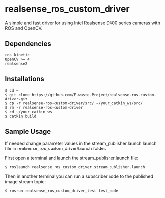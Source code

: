 # realsense_ros_custom_driver
A simple and fast driver for using Intel Realsense D400 series cameras with ROS and OpenCV.

## Dependencies
```
ros kinetic
OpenCV >= 4
realsense2
```

## Installations
```shell
$ cd ~
$ git clone https://github.com/E-waste-Project/realsense-ros-custom-driver.git
$ cp -r realsense-ros-custom-driver/src/ ~/your_catkin_ws/src/
$ rm -r realsense-ros-custom-driver
$ cd ~/your_catkin_ws
$ catkin build
```

## Sample Usage
If needed change parameter values in the stream_publisher.launch launch file in realsense_ros_custom_driver/launch folder.

First open a terminal and launch the stream_publisher.launch file:
```shell
$ roslaunch realsense_ros_custom_driver stream_publisher.launch
```
Then in another terminal you can run a subscriber node to the published image stream topic:
```shell
$ rosrun realsense_ros_custom_driver_test test_node
```


